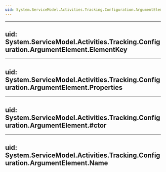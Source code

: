 ```yaml
---
uid: System.ServiceModel.Activities.Tracking.Configuration.ArgumentElement
---
```


---
uid: System.ServiceModel.Activities.Tracking.Configuration.ArgumentElement.ElementKey
---

---
uid: System.ServiceModel.Activities.Tracking.Configuration.ArgumentElement.Properties
---

---
uid: System.ServiceModel.Activities.Tracking.Configuration.ArgumentElement.#ctor
---

---
uid: System.ServiceModel.Activities.Tracking.Configuration.ArgumentElement.Name
---

